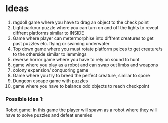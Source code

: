 # Ideas
1. ragdoll game where you have to drag an object to the check point
2. Light parkour puzzle where you can turn on and off the lights to reveal diffrent platforms similar to INSIDE
3. Game where player can metermorphise into diffrent creatures to get past puzzles etc. flying or swiming underwater
4. Top down game where you must rotate platform peices to get creature/s to the otherside similar to lemmings
5. reverse horror game where you have to rely on sound to hunt
6. game where you play as a robot and can swap out limbs and weapons
7. colony expansion/ conquoring game
8. Game where you try to breed the perfect creature, similar to spore
9. Dungeon escape game with puzzles
10. game where you have to balance odd objects to reach checkpoint

### Possible idea 1:
Robot game:
In this game the player will spawn as a robot where they will have to solve puzzles and defeat enemies 


